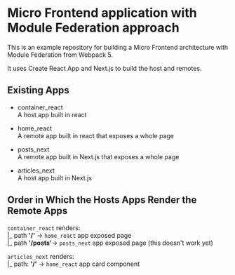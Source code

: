 # Micro Frontend application with Module Federation approach

This is an example repository for building a Micro Frontend architecture with
Module Federation from Webpack 5.


It uses Create React App and Next.js to build the host and remotes.

## Existing Apps

- container_react\
  A host app built in react

- home_react\
  A remote app built in react that exposes a whole page

- posts_next\
  A remote app built in Next.js that exposes a whole page

- articles_next\
  A host app built in Next.js

## Order in Which the Hosts Apps Render the Remote Apps

`container_react` renders:\
|_ path __'/'__ -> `home_react` app exposed page\
|_ path __'/posts'__-> `posts_next` app exposed page (this doesn't work yet)


`articles_next` renders:\
|_ path: __'/'__ -> `home_react` app card component